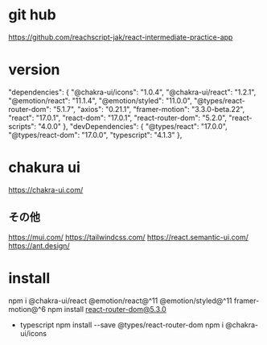 # git hub
https://github.com/reachscript-jak/react-intermediate-practice-app

# version
  "dependencies": {
    "@chakra-ui/icons": "1.0.4",
    "@chakra-ui/react": "1.2.1",
    "@emotion/react": "11.1.4",
    "@emotion/styled": "11.0.0",
    "@types/react-router-dom": "5.1.7",
    "axios": "0.21.1",
    "framer-motion": "3.3.0-beta.22",
    "react": "17.0.1",
    "react-dom": "17.0.1",
    "react-router-dom": "5.2.0",
    "react-scripts": "4.0.0"
  },
  "devDependencies": {
    "@types/react": "17.0.0",
    "@types/react-dom": "17.0.0",
    "typescript": "4.1.3"
  },

# chakura ui
https://chakra-ui.com/
## その他
https://mui.com/
https://tailwindcss.com/
https://react.semantic-ui.com/
https://ant.design/

# install
npm i @chakra-ui/react @emotion/react@^11 @emotion/styled@^11 framer-motion@^6
npm install react-router-dom@5.3.0
* typescript
npm install --save @types/react-router-dom
npm i @chakra-ui/icons